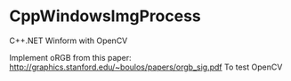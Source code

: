 # CppWindowsImgProcess
C++.NET Winform with OpenCV

Implement oRGB from this paper:
http://graphics.stanford.edu/~boulos/papers/orgb_sig.pdf
To test OpenCV